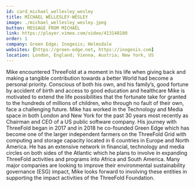 ```yaml
---
id: card_michael_wellesley_wesley
title: MICHAEL WELLESLEY-WESLEY
image: ./michael_wellesley_wesley.jpeg
button: MESSAGE FROM MICHAEL
link: https://player.vimeo.com/video/413148180
order: 1
company: Green Edge; Inogesis; Helmsdale
websites: [https://green-edge.net, https://inogesis.com]
location: London, England; Vienna, Austria; New York, US
---
```


Mike encountered ThreeFold at a moment in his life when giving back and making a tangible contribution towards a better World had become a personal priority. Conscious of both his own, and his family’s, good fortune by accident of birth and access to good education and healthcare Mike is motivated to extend the life possibilities that the fortunate take for granted to the hundreds of millions of children, who through no fault of their own, face a challenging future. Mike has worked in the Technology and Media space in both London and New York for the past 30 years most recently as Chairman and CEO of a US public software company. His journey with ThreeFold began in 2017 and in 2018 he co-founded Green Edge which has become one of the larger independent farmers on the ThreeFold Grid with computing and storage capacity located in 6 countries in Europe and North America. He has an extensive network in financial, technology and media circles on both sides of the Atlantic which he plans to involve in expanding ThreeFold activities and programs into Africa and South America. Many major companies are looking to improve their environmental sustainability governance (ESG) impact, Mike looks forward to involving these entities in supporting the impact activities of the ThreeFold Foundation.
